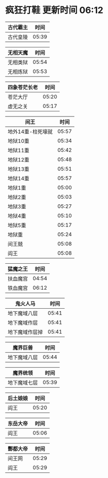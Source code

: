# 疯狂打鞋 更新时间 06:12

| 古代霸主   | 时间    |
|--------|-------|
| 古代皇陵 | 05:39 |

| 无相天魔   | 时间    |
|--------|-------|
| 无相类狱 | 05:54 |
| 无相炼狱 | 05:53 |

| 四象苍茫长老   | 时间    |
|--------|-------|
| 苍茫大厅 | 05:20 |
| 虚无之关 | 05:17 |

| 间王   | 时间    |
|--------|-------|
| 地外14重-柱死壕就 | 05:57 |
| 地狱10重 | 05:34 |
| 地狱11重 | 05:42 |
| 地狱12重 | 05:48 |
| 地狱13重 | 05:51 |
| 地狱14重 | 05:57 |
| 地狱1重 | 05:00 |
| 地狱2重 | 05:03 |
| 地狱3重 | 05:27 |
| 地狱4重 | 05:10 |
| 地狱5重 | 05:17 |
| 地狱重 | 05:24 |
| 间王兢 | 05:08 |
| 阎王 | 05:08 |

| 猛魔之王   | 时间    |
|--------|-------|
| 扶血魔宫 | 04:54 |
| 铁血魔宫 | 06:12 |

| 鬼火人马   | 时间    |
|--------|-------|
| 地下魔域八层 | 05:41 |
| 地下魔域作层 | 05:41 |
| 地下魔域作层掉 | 05:41 |

| 魔界巨兽   | 时间    |
|--------|-------|
| 地下魔域八层 | 05:44 |

| 魔界统领   | 时间    |
|--------|-------|
| 地下魔域七层 | 05:39 |

| 后土娘娘   | 时间    |
|--------|-------|
| 阎王 | 05:20 |

| 东岳大帝   | 时间    |
|--------|-------|
| 阎王 | 05:06 |

| 酆都大帝   | 时间    |
|--------|-------|
| 间王网 | 05:29 |
| 阎王 | 05:29 |